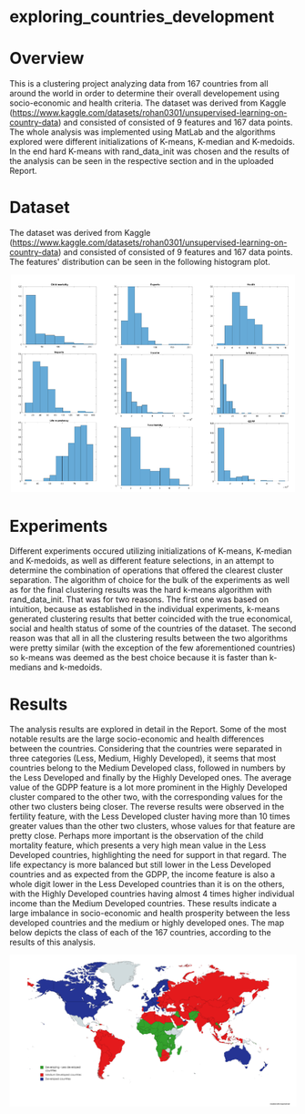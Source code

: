 # exploring_countries_development

# Overview
This is a clustering project analyzing data from 167 countries from all around the world in order to determine their overall developement using socio-economic and health criteria. The dataset was derived from Kaggle (https://www.kaggle.com/datasets/rohan0301/unsupervised-learning-on-country-data) and consisted of consisted of 9 features and 167 data points. The whole analysis was implemented using MatLab and the algorithms explored were different initializations of K-means, K-median and K-medoids. In the end hard K-means with rand_data_init was chosen and the results of the analysis can be seen in the respective section and in the uploaded Report. 

# Dataset
The dataset was derived from Kaggle (https://www.kaggle.com/datasets/rohan0301/unsupervised-learning-on-country-data) and consisted of consisted of 9 features and 167 data points. The features' distribution can be seen in the following histogram plot. 

<p align="center">
  <img src="dataset_features.png" alt="Dataset Features" width="500">
</p>

# Experiments
Different experiments occured utilizing initializations of K-means, K-median and K-medoids, as well as different feature selections, in an attempt to determine the combination of operations that offered the clearest cluster separation. The algorithm of choice for the bulk of the experiments as well as for the final clustering results was the hard k-means algorithm with rand_data_init. That was for two reasons. The first one was based on intuition, because as established in the individual experiments, k-means generated clustering results that better coincided with the true economical, social and health status of some of the countries of the dataset. The second reason was that all in all the clustering results between the two algorithms were pretty similar (with the exception of the few aforementioned countries) so k-means was deemed as the best choice because it is faster than k-medians and k-medoids.

# Results
The analysis results are explored in detail in the Report. Some of the most notable results are the large socio-economic and health differences between the countries. Considering that the countries were separated in three categories (Less, Medium, Highly Developed), it seems that most countries belong to the Medium Developed class, followed in numbers by the Less Developed and finally by the Highly Developed ones. The average value of the GDPP feature is a lot more prominent in the Highly Developed cluster compared to the other two, with the corresponding values for the other two clusters being closer. The reverse results were observed in the fertility feature, with the Less Developed cluster having more than 10 times greater values than the other two clusters, whose values for that feature are pretty close. Perhaps more important is the observation of the child mortality feature, which presents a very high mean value in the Less Developed countries, highlighting the need for support in that regard. The life expectancy is more balanced but still lower in the Less Developed countries and as expected from the GDPP, the income feature is also a whole digit lower in the Less Developed countries than it is on the others, with the Highly Developed countries having almost 4 times higher individual income than the Medium Developed countries. These results indicate a large imbalance in socio-economic and health prosperity between the less developed countries and the medium or highly developed ones. The map below depicts the class of each of the 167 countries, according to the results of this analysis.

<p align="center">
  <img src="results_in_map.png" alt="Countries classes" width="1000">
</p>

